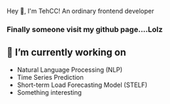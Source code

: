 Hey 🌸, I'm TehCC! An ordinary frontend developer
### Finally someone visit my github page....Lolz  
## 🔭 I’m currently working on
  - Natural Language Processing (NLP)
  - Time Series Prediction
  - Short-term Load Forecasting Model (STELF)
  - Something interesting